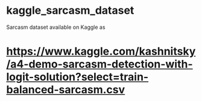 # kaggle_sarcasm_dataset
Sarcasm dataset available on Kaggle as 
# https://www.kaggle.com/kashnitsky/a4-demo-sarcasm-detection-with-logit-solution?select=train-balanced-sarcasm.csv
